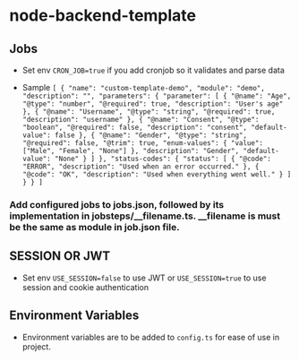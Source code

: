 # node-backend-template

## Jobs


- Set env `CRON_JOB=true` if you add cronjob so it validates and parse data


- Sample
  `	[
  {
		"name": "custom-template-demo",
		"module": "demo",
		"description": "",
		"parameters": {
			"parameter": [
				{
					"@name": "Age",
					"@type": "number",
					"@required": true,
					"description": "User's age"
				},
				{
					"@name": "Username",
					"@type": "string",
					"@required": true,
					"description": "username"
				},
        {
					"@name": "Consent",
					"@type": "boolean",
					"@required": false,
					"description": "consent",
          "default-value": false
				},
				{
					"@name": "Gender",
					"@type": "string",
					"@required": false,
					"@trim": true,
					"enum-values": {
						"value": ["Male", "Female", "None"]
					},
					"description": "Gender",
					"default-value": "None"
				}
			]
		},
		"status-codes": {
			"status": [
				{
					"@code": "ERROR",
					"description": "Used when an error occurred."
				},
				{
					"@code": "OK",
					"description": "Used when everything went well."
				}
			]
		}
	}
]
`

### Add configured jobs to jobs.json, followed by its implementation in jobsteps/__filename.ts. __filename is must be the same as module in job.json file.

## SESSION OR JWT

- Set env `USE_SESSION=false` to use JWT or `USE_SESSION=true` to use session and cookie authentication

## Environment Variables

- Environment variables are to be added to `config.ts` for ease of use in project.

